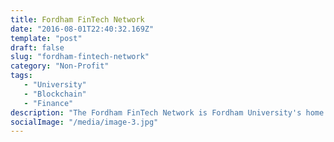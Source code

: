 ```yaml
---
title: Fordham FinTech Network
date: "2016-08-01T22:40:32.169Z"
template: "post"
draft: false
slug: "fordham-fintech-network"
category: "Non-Profit"
tags: 
   - "University" 
   - "Blockchain"
   - "Finance"
description: "The Fordham FinTech Network is Fordham University's home base for leading students and professionals to connect and share knowlegde and expereinces at the crossestion of finance and technology. It was founded with a expertise in blockchain and cryptocurrencies."
socialImage: "/media/image-3.jpg"
---
```

